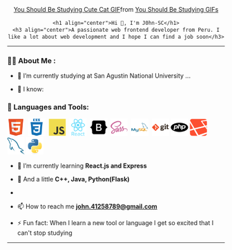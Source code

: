 <div id="header" align="center">
    <div class="tenor-gif-embed" data-postid="23546035" data-share-method="host" data-aspect-ratio="0.8" data-width="100%"><a href="https://tenor.com/view/you-should-be-studying-cute-cat-studying-gif-23546035">You Should Be Studying Cute Cat GIF</a>from <a href="https://tenor.com/search/you+should+be+studying-gifs">You Should Be Studying GIFs</a></div> <script type="text/javascript" async src="https://tenor.com/embed.js"></script>
    
    <h1 align="center">Hi 👋, I'm J0hn-SC</h1>
    <h3 align="center">A passionate web frontend developer from Peru. I like a lot about web development and I hope I can find a job soon</h3>
</div>

---

### 👨‍💻 About Me :

- 🔭 I’m currently studying at San Agustin National University ...

- 📝 I know:

<div align="left">
    <h3>🔨 Languages and Tools:</h3>
    <div>
        <img src="https://github.com/devicons/devicon/blob/master/icons/html5/html5-original.svg" title="HTML5" alt="HTML" width="40" height="40"/>&nbsp;
        <img src="https://github.com/devicons/devicon/blob/master/icons/css3/css3-plain-wordmark.svg"  title="CSS3" alt="CSS" width="40" height="40"/>&nbsp;
        <img src="https://github.com/devicons/devicon/blob/master/icons/javascript/javascript-original.svg" title="JavaScript" alt="JavaScript" width="40" height="40"/>&nbsp;
        <img src="https://github.com/devicons/devicon/blob/master/icons/react/react-original-wordmark.svg" title="React" alt="React" width="40" height="40"/>&nbsp;
        <img src="https://github.com/devicons/devicon/blob/master/icons/bootstrap/bootstrap-plain.svg" title="Bootstrap" alt="Bootstrap" width="40" height="40"/>&nbsp;
        <img src="https://github.com/devicons/devicon/blob/master/icons/sass/sass-original.svg" title="Sass" alt="Sass" width="40" height="40"/>&nbsp;
        <img src="https://github.com/devicons/devicon/blob/master/icons/mysql/mysql-original-wordmark.svg" title="MySQL"  alt="MySQL" width="40" height="40"/>&nbsp;
        <img src="https://github.com/devicons/devicon/blob/master/icons/git/git-original-wordmark.svg" title="Git" **alt="Git" width="40" height="40"/>
        <img src="https://github.com/devicons/devicon/blob/master/icons/php/php-plain.svg" title="Git" **alt="Git" width="40" height="40"/>
        <img src="https://github.com/devicons/devicon/blob/master/icons/laravel/laravel-plain.svg" title="Git" **alt="Git" width="40" height="40"/>
        <img src="https://github.com/devicons/devicon/blob/master/icons/mysql/mysql-plain.svg" title="Git" **alt="Git" width="40" height="40"/>
        <img src="https://github.com/devicons/devicon/blob/master/icons/python/python-original.svg" title="Git" **alt="Git" width="40" height="40"/>
      </div>
</div>

- 🌱 I’m currently learning **React.js and Express**

- 💬 And a little **C++, Java, Python(Flask)**
- 
- 📫 How to reach me **john.41258789@gmail.com**

- ⚡ Fun fact: When I learn a new tool or language I get so excited that I can't stop studying

---



